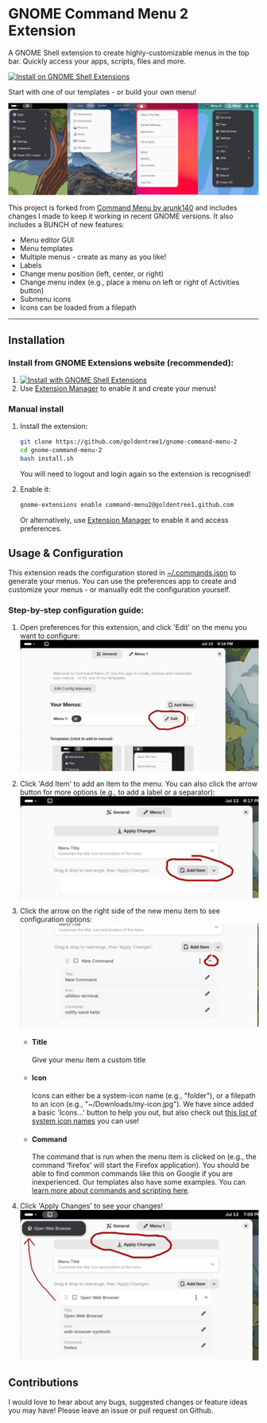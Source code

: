 # GNOME Command Menu 2 Extension

A GNOME Shell extension to create highly-customizable menus in the top bar. Quickly access your apps, scripts, files and more.

[![Install on GNOME Shell Extensions](https://img.shields.io/badge/Install_on-GNOME_Shell_Extensions-brightgreen)](https://extensions.gnome.org/extension/8490/command-menu-2/)

Start with one of our templates - or build your own menu!

![Command Menu Screenshot](screenshots/examples-collage.jpg)

This project is forked from [Command Menu by arunk140](https://github.com/arunk140/gnome-command-menu) and includes changes I made to keep it working in recent GNOME versions. It also includes a BUNCH of new features:
- Menu editor GUI
- Menu templates
- Multiple menus - create as many as you like!
- Labels
- Change menu position (left, center, or right)
- Change menu index (e.g., place a menu on left or right of Activities button)
- Submenu icons
- Icons can be loaded from a filepath
---

## Installation

### Install from GNOME Extensions website (recommended):
1. [![Install with GNOME Shell Extensions](https://img.shields.io/badge/Install_on-GNOME_Shell_Extensions-brightgreen)](https://extensions.gnome.org/extension/8490/command-menu-2/)
2. Use [Extension Manager](https://flathub.org/apps/com.mattjakeman.ExtensionManager) to enable it and create your menus!

### Manual install
1. Install the extension:
    ```bash
    git clone https://github.com/goldentree1/gnome-command-menu-2
    cd gnome-command-menu-2
    bash install.sh 
    ```

    You will need to logout and login again so the extension is recognised!

2. Enable it:
    ```bash
    gnome-extensions enable command-menu2@goldentree1.github.com
    ```
    Or alternatively, use [Extension Manager](https://flathub.org/apps/com.mattjakeman.ExtensionManager) to enable it and access preferences.

## Usage & Configuration
This extension reads the configuration stored in [~/.commands.json](~/.commands.json) to generate your menus. You can use the preferences app to create and customize your menus - or manually edit the configuration yourself.

### Step-by-step configuration guide:
1. Open preferences for this extension, and click 'Edit' on the menu you want to configure:
![Command Menu Screenshot](screenshots/1-editmenu.jpg)
2. Click 'Add Item' to add an item to the menu. You can also click the arrow button for more options (e.g., to add a label or a separator):
![Command Menu Screenshot](screenshots/2-additem.jpg)
3. Click the arrow on the right side of the new menu item to see configuration options:
![Command Menu Screenshot](screenshots/3-edititem.jpg)


    - #### Title
        Give your menu item a custom title
    - #### Icon
        Icons can either be a system-icon name (e.g., "folder"), or a filepath to an icon (e.g., "~/Downloads/my-icon.jpg"). We have since added a basic 'Icons...' button to help you out, but also check out [this list of system icon names](https://github.com/StorageB/icons/blob/main/GNOME48Adwaita/icons.md) you can use!
    - #### Command
        The command that is run when the menu item is clicked on (e.g., the command 'firefox' will start the Firefox application). You should be able to find common commands like this on Google if you are inexperienced. Our templates also have some examples. You can [learn more about commands and scripting here](https://www.freecodecamp.org/news/bash-scripting-tutorial-linux-shell-script-and-command-line-for-beginners/).

5. Click 'Apply Changes' to see your changes!
![Command Menu Screenshot](screenshots/4-done.jpg)

## Contributions
I would love to hear about any bugs, suggested changes or feature ideas you may have! Please leave an issue or pull request on Github.
